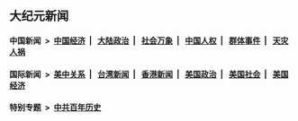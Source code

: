 ## 大纪元新闻

#### 中国新闻 &nbsp;>&nbsp; [中国经济](indexes/ncid283/README.md?04261645) &nbsp;| &nbsp; [大陆政治](indexes/ncid277/README.md?04261645) &nbsp;| &nbsp; [社会万象](indexes/ncid282/README.md?04261645) &nbsp;| &nbsp; [中国人权](indexes/ncid278/README.md?04261645) &nbsp;| &nbsp; [群体事件](indexes/ncid279/README.md?04261645) &nbsp;| &nbsp; [天灾人祸](indexes/ncid280/README.md?04261645)

#### 国际新闻 &nbsp;>&nbsp; [美中关系](indexes/nf1412576/README.md?04261645) &nbsp;| &nbsp; [台湾新闻](indexes/ncid1349361/README.md?04261645) &nbsp;| &nbsp; [香港新闻](indexes/ncid1349362/README.md?04261645) &nbsp;| &nbsp; [美国政治](indexes/ncid1078159/README.md?04261645) &nbsp;| &nbsp; [美国社会](indexes/ncid1078160/README.md?04261645) &nbsp;| &nbsp; [美国经济](indexes/ncid1078158/README.md?04261645)

#### 特别专题 &nbsp;>&nbsp; [中共百年历史](https://github.com/epoch-news/epoch-special/blob/master/README.md?04261645)  
